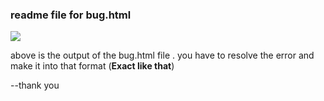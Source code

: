 ### readme file for bug.html

<img src ="https://i.imgur.com/vmYac0b.png"/>

above is  the output of the bug.html file . you have to resolve the error and make it into that format (<b>Exact like that</b>)

--thank you

